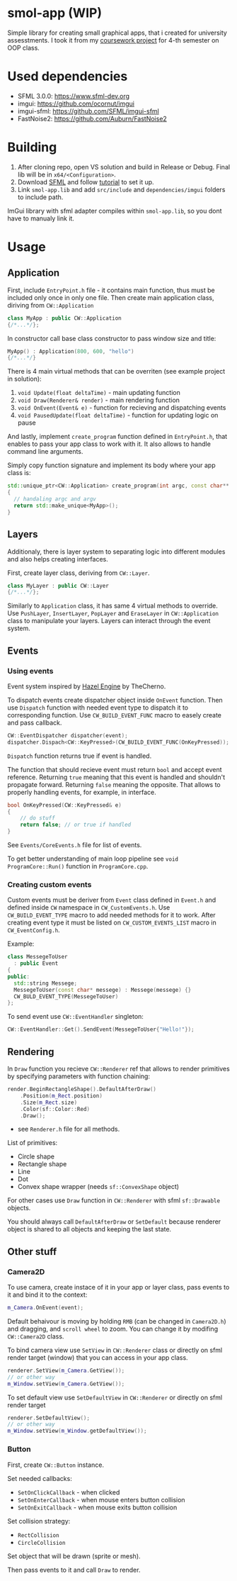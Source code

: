 # smol-app (WIP)
Simple library for creating small graphical apps, that i created for university assesstments.
I took it from my [coursework project](https://github.com/Timur1232/coursework-2) for 4-th semester on OOP class.

# Used dependencies
- SFML 3.0.0: https://www.sfml-dev.org
- imgui: https://github.com/ocornut/imgui
- imgui-sfml: https://github.com/SFML/imgui-sfml
- FastNoise2: https://github.com/Auburn/FastNoise2

# Building
1. After cloning repo, open VS solution and build in Release or Debug. Final lib will be in `x64/<Configuration>`.
2. Download [SFML](https://www.sfml-dev.org/download/) and follow [tutorial](https://www.sfml-dev.org/tutorials/3.0/getting-started/visual-studio/) to set it up.
3. Link `smol-app.lib` and add `src/include` and `dependencies/imgui` folders to include path.

ImGui library with sfml adapter compiles within `smol-app.lib`, so you dont have to manualy link it.

# Usage
## Application
First, include `EntryPoint.h` file - it contains main function, thus must be included only once in only one file.
Then create main application class, diriving from `CW::Application`
```cpp
class MyApp : public CW::Application
{/*...*/};
```

In constructor call base class constructor to pass window size and title:
```cpp
MyApp() : Application(800, 600, "hello")
{/*...*/}
```

There is 4 main virtual methods that can be overriten (see example project in solution):
1. `void Update(float deltaTime)` - main updating function
2. `void Draw(Renderer& render)` - main rendering function
3. `void OnEvent(Event& e)` - function for recieving and dispatching events
4. `void PausedUpdate(float deltaTime)` - function for updating logic on pause

And lastly, implement `create_program` function defined in `EntryPoint.h`, that enables to pass your app class to work with it.
It also allows to handle command line arguments.

Simply copy function signature and implement its body where your app class is:
```cpp
std::unique_ptr<CW::Application> create_program(int argc, const char** argv)
{
  // handaling argc and argv
  return std::make_unique<MyApp>();
}
```
## Layers
Additionaly, there is layer system to separating logic into different modules and also helps creating interfaces.

First, create layer class, deriving from `CW::Layer`.
```cpp
class MyLayer : public CW::Layer
{/*...*/};
```

Similarly to `Application` class, it has same 4 virtual methods to override.
Use `PushLayer`, `InsertLayer`, `PopLayer` and `EraseLayer` in `CW::Application` class to manipulate your layers.
Layers can interact through the event system.

## Events
### Using events
Event system inspired by [Hazel Engine](https://github.com/TheCherno/Hazel) by TheCherno.

To dispatch events create dispatcher object inside `OnEvent` function.
Then use `Dispatch` function with needed event type to dispatch it to corresponding function.
Use `CW_BUILD_EVENT_FUNC` macro to easely create and pass callback.
```cpp
CW::EventDispatcher dispatcher(event);
dispatcher.Dispach<CW::KeyPressed>(CW_BUILD_EVENT_FUNC(OnKeyPressed));
```

`Dispatch` function returns true if event is handled.

The function that should recieve event must return `bool` and accept event reference.
Returning `true` meaning that this event is handled and shouldn't propagate forward. Returning `false` meaning the opposite.
That allows to properly handling events, for example, in interface.
```cpp
bool OnKeyPressed(CW::KeyPressed& e)
{
	// do stuff
	return false; // or true if handled
}
```

See `Events/CoreEvents.h` file for list of events.

To get better understanding of main loop pipeline see `void ProgramCore::Run()` function in `ProgramCore.cpp`.

### Creating custom events
Custom events must be deriver from `Event` class defined in `Event.h` and defined inside `CW` namespace in `CW_CustomEvents.h`.
Use `CW_BUILD_EVENT_TYPE` macro to add needed methods for it to work.
After creating event type it must be listed on `CW_CUSTOM_EVENTS_LIST` macro in `CW_EventConfig.h`.

Example:
```cpp
class MessegeToUser
  : public Event
{
public:
  std::string Messege;
  MessegeToUser(const char* messege) : Messege(messege) {}
  CW_BULD_EVENT_TYPE(MessegeToUser)
};
```

To send event use `CW::EventHandler` singleton:
```cpp
CW::EventHandler::Get().SendEvent(MessegeToUser{"Hello!"});
```

## Rendering
In `Draw` function you recieve `CW::Renderer` ref that allows to render primitives by specifying parameters with function chaining:
```cpp
render.BeginRectangleShape().DefaultAfterDraw()
	.Position(m_Rect.position)
	.Size(m_Rect.size)
	.Color(sf::Color::Red)
	.Draw();
```
* see `Renderer.h` file for all methods.

List of primitives:
- Circle shape
- Rectangle shape
- Line
- Dot
- Convex shape wrapper (needs `sf::ConvexShape` object)

For other cases use `Draw` function in `CW::Renderer` with sfml `sf::Drawable` objects.

You should always call `DefaultAfterDraw` or `SetDefault` because renderer object is shared to all objects and keeping the last state.

## Other stuff
### Camera2D
To use camera, create instace of it in your app or layer class, pass events to it and bind it to the context:
```cpp
m_Camera.OnEvent(event);
```

Default behaivour is moving by holding `RMB` (can be changed in `Camera2D.h`) and dragging, and `scroll wheel` to zoom.
You can change it by modifing `CW::Camera2D` class.

To bind camera view use `SetView` in `CW::Renderer` class or directly on sfml render target (window) that you can access in your app class.
```cpp
renderer.SetView(m_Camera.GetView());
// or other way
m_Window.setView(m_Camera.GetView());
```

To set default view use `SetDefaultView` in `CW::Renderer` or directly on sfml render target
```cpp
renderer.SetDefaultView();
// or other way
m_Window.setView(m_Window.getDefaultView());
```

### Button
First, create `CW::Button` instance.

Set needed callbacks:
- `SetOnClickCallback` - when clicked
- `SetOnEnterCallback` - when mouse enters button collision
- `SetOnExitCallback` - when mouse exits button collision

Set collision strategy:
- `RectCollision`
- `CircleCollision`

Set object that will be drawn (sprite or mesh).

Then pass events to it and call `Draw` to render.
